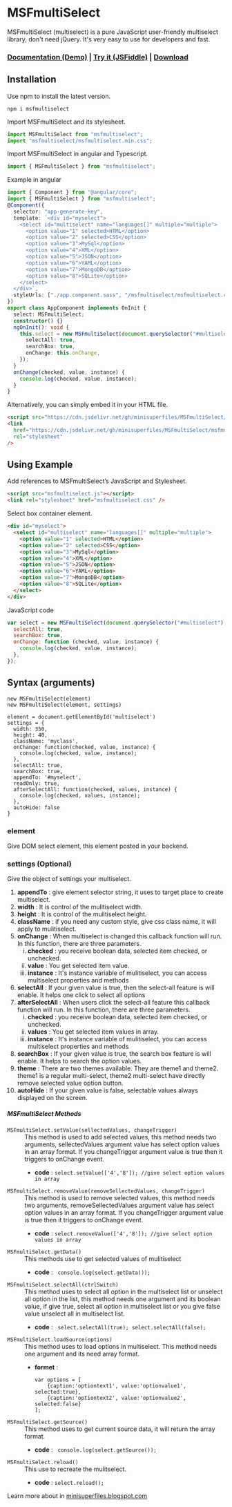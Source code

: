 # MSFmultiSelect

MSFmultiSelect (multiselect) is a pure JavaScript user-friendly multiselect library, don't need jQuery. It's very easy to use for developers and fast.

### [Documentation (Demo)](https://minisuperfiles.blogspot.com/p/documentation.html?project=msfmultiselect) | [Try it (JSFiddle)](https://jsfiddle.net/minisuperfiles/r0L2yusd/) | [Download](https://github.com/minisuperfiles/MSFmultiSelect/archive/2.4.zip)

## Installation

Use npm to install the latest version.

```
npm i msfmultiselect
```

Import MSFmultiSelect and its stylesheet.

```javascript
import MSFmultiSelect from "msfmultiselect";
import "msfmultiselect/msfmultiselect.min.css";
```

Import MSFmultiSelect in angular and Typescript.

```typescript
import { MSFmultiSelect } from "msfmultiselect";
```

Example in angular

```typescript
import { Component } from "@angular/core";
import { MSFmultiSelect } from "msfmultiselect";
@Component({
  selector: "app-generate-key",
  template: `<div id="myselect">
    <select id="multiselect" name="languages[]" multiple="multiple">
      <option value="1" selected>HTML</option>
      <option value="2" selected>CSS</option>
      <option value="3">MySql</option>
      <option value="4">XML</option>
      <option value="5">JSON</option>
      <option value="6">YAML</option>
      <option value="7">MongoDB</option>
      <option value="8">SQLite</option>
    </select>
  </div>`,
  styleUrls: ["./app.component.sass", "/msfmultiselect/msfmultiselect.css"],
})
export class AppComponent implements OnInit {
  select: MSFmultiSelect;
  constructor() {}
  ngOnInit(): void {
    this.select = new MSFmultiSelect(document.querySelector("#multiselect"), {
      selectAll: true,
      searchBox: true,
      onChange: this.onChange,
    });
  }
  onChange(checked, value, instance) {
    console.log(checked, value, instance);
  }
}
```

Alternatively, you can simply embed it in your HTML file.

```html
<script src="https://cdn.jsdelivr.net/gh/minisuperfiles/MSFmultiSelect/msfmultiselect.min.js"></script>
<link
  href="https://cdn.jsdelivr.net/gh/minisuperfiles/MSFmultiSelect/msfmultiselect.min.css"
  rel="stylesheet"
/>
```

## Using Example

Add references to MSFmultiSelect’s JavaScript and Stylesheet.

```html
<script src="msfmultiselect.js"></script>
<link rel="stylesheet" href="msfmultiselect.css" />
```

Select box container element.

```html
<div id="myselect">
  <select id="multiselect" name="languages[]" multiple="multiple">
    <option value="1" selected>HTML</option>
    <option value="2" selected>CSS</option>
    <option value="3">MySql</option>
    <option value="4">XML</option>
    <option value="5">JSON</option>
    <option value="6">YAML</option>
    <option value="7">MongoDB</option>
    <option value="8">SQLite</option>
  </select>
</div>
```

JavaScript code

```javascript
var select = new MSFmultiSelect(document.querySelector("#multiselect"), {
  selectAll: true,
  searchBox: true,
  onChange: function (checked, value, instance) {
    console.log(checked, value, instance);
  },
});
```

## Syntax (arguments)

```
new MSFmultiSelect(element)
new MSFmultiSelect(element, settings)

element = document.getElementById('multiselect')
settings = {
  width: 350,
  height: 40,
  className: 'myclass',
  onChange: function(checked, value, instance) {
    console.log(checked, value, instance);
  },
  selectAll: true,
  searchBox: true,
  appendTo: '#myselect',
  readOnly: true,
  afterSelectAll: function(checked, values, instance) {
    console.log(checked, values, instance);
  },
  autoHide: false
}
```

### element

Give DOM select element, this element posted in your backend.

### settings (Optional)

Give the object of settings your multiselect.

<ol type="1"><li><b>appendTo</b> : give element selector string, it uses to target place to create multiselect.</li>
<li><b>width</b> : It is control of the mulitiselect width.</li>
  <li><b>height</b> :  It is control of the mulitiselect height.</li>
  <li><b>className</b> : if you need any custom style, give css class name, it will apply to mulitiselect.</li>
  <li><b>onChange</b> : When multiselect is changed this callback function will run. In this function, there are three parameters.<ol type="i"><li><b>checked</b> : you receive boolean data, selected item checked, or unchecked.</li>
  <li><b>value</b> : You get selected item value.</li>
  <li><b>instance</b> : It's instance variable of mulitiselect, you can access multiselect properties and methods</li></ol></li>
  <li><b>selectAll</b> : If your given value is true, then the select-all feature is will enable. It helps one click to select all options</li>
  <li><b>afterSelectAll</b> : When users click the select-all feature this callback function will run. In this function, there are three parameters.<ol type="i"><li><b>checked</b> : you receive boolean data, selected item checked, or unchecked.</li>
  <li><b>values</b> : You get selected item values in array.</li>
  <li><b>instance</b> : It's instance variable of mulitiselect, you can access multiselect properties and methods</li></ol></li>
  <li><b>searchBox</b> : If your given value is true, the search box feature is will enable. It helps to search the option values.</li>
  <li><b>theme</b> : There are two themes available. They are theme1 and theme2. theme1 is a regular multi-select, theme2 multi-select have directly remove selected value option button.</li>
  <li><b>autoHide</b> : If your given value is false, selectable values always displayed on the screen.</li></ol>
<h5>MSFmultiSelect Methods</h5><dl>
  <dt><code>MSFmultiSelect.setValue(sellectedValues, changeTrigger)</code></dt>
<dd>This method is used to add selected values, this method needs two arguments, sellectedValues argument value has select option values in an array format. If you changeTrigger argument value is true then it triggers to onChange event.<ul>
<li><b>code</b> : <code>select.setValue(['4','8']); //give select option values in array</code></li></ul></dd>
<dt><code>MSFmultiSelect.removeValue(removeSellectedValues, changeTrigger)</code></dt>
  <dd>This method is used to remove selected values, this method needs two arguments, removeSellectedValues argument value has select option values in an array format. If you changeTrigger argument value is true then it triggers to onChange event.<ul>
<li><b>code</b> : <code>select.removeValue(['4','8']); //give select option values in array</code></li></dd>
<dt><code>MSFmultiSelect.getData()</code></dt>
  <dd>This methods use to get selected values of mulitiselect<ul>
<li><b>code</b> : <code> console.log(select.getData());</code></li></ul></dd>
<dt><code>MSFmultiSelect.selectAll(ctrlSwitch)</code></dt>
  <dd>This method uses to select all option in the multiselect list or unselect all option in the list, this method needs one argument and its boolean value, if give true, select all option in multiselect list or you give false value unselect all in multiselect list.<ul>
<li><b>code</b> : <code> select.selectAll(true); select.selectAll(false);</code></li></ul></dd>
  <dt><code>MSFmultiSelect.loadSource(options)</code></dt>
  <dd>This method uses to load options in multiselect. This method needs one argument and its need array format.<ul>
<li><b>formet</b> : 
<pre><code>var options = [
    {caption:'optiontext1', value:'optionvalue1', selected:true},
    {caption:'optiontext2', value:'optionvalue2', selected:false}
];</code></pre>
</li>
</ul></dd><dt><code>MSFmultiSelect.getSource()</code></dt>
<dd>This method uses to get current source data, it will return the array format.<ul>
<li><b>code</b> : <code> console.log(select.getSource());</code></li></ul></dd><dt><code>MSFmultiSelect.reload()</code></dt><dd>This use to recreate the mulitselect.<ul>
<li><b>code</b> : <code>select.reload();</code></li></ul></dd></dl>

Learn more about in [minisuperfiles.blogspot.com](https://minisuperfiles.blogspot.com)
